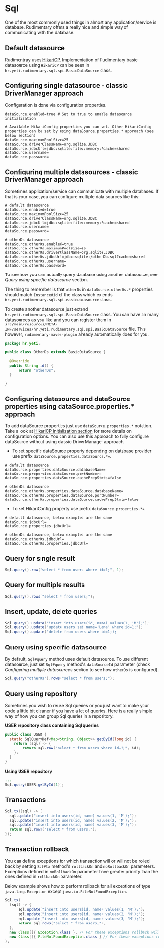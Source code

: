 # Sql
One of the most commonly used things in almost any application/service is database. Rudimentary offers a really nice and simple way of communicating with the database.

## Default datasource
Rudimentray uses [HikariCP](https://github.com/brettwooldridge/HikariCP). Implementation of Rudimentary basic datasource using `HikariCP` can be seen in `hr.yeti.rudimentary.sql.spi.BasicDataSource` class. 

## Configuring single datasource - classic DriverManager approach
Configuration is done via configuration properties.
```properties
dataSource.enabled=true # Set to true to enable datasource initialization

# Available HikariConfig properties you can set. Other HikariConfig properties can be set by using dataSource.properties.* approach (see below section)
dataSource.maximumPoolSize=25
dataSource.driverClassName=org.sqlite.JDBC
dataSource.jdbcUrl=jdbc:sqlite:file::memory:?cache=shared
dataSource.username=
dataSource.password=
```
## Configuring multiple datasources - classic DriverManager approach
Sometimes application/service can communicate with multiple databases. If that is your case, you can configure multiple data sources like this:
```properties
# default datasource
dataSource.enabled=true
dataSource.maximumPoolSize=25
dataSource.driverClassName=org.sqlite.JDBC
dataSource.jdbcUrl=jdbc:sqlite:file::memory:?cache=shared
dataSource.username=
dataSource.password=

# otherDs datasource
dataSource.otherDs.enabled=true
dataSource.otherDs.maximumPoolSize=25
dataSource.otherDs.driverClassName=org.sqlite.JDBC
dataSource.otherDs.jdbcUrl=jdbc:sqlite:/otherDb.sql?cache=shared
dataSource.otherDs.username=
dataSource.otherDs.password=
```
To see how you can actually query database using another datasource, see *Query using specific datasource* section.

The thing to remember is that `otherDs` in `dataSource.otherDs.*` properties should match `Instance#id` of the class which extends `hr.yeti.rudimentary.sql.spi.BasicDataSource` class. 

To create another datasource just extend `hr.yeti.rudimentary.sql.spi.BasicDataSource` class. You can have an many datasources as you like and you can register them in
 `src/main/resources/META-INF/services/hr.yeti.rudimentary.sql.spi.BasicDataSource` file. 
This however, `rudimentary-maven-plugin` already automatically does for you.
```java
package hr.yeti;

public class OtherDs extends BasicDataSource {

  @Override
  public String id() {
      return "otherDs";
  }

}
```
## Configuring datasource and dataSource properties using dataSource.properties.* approach
To add dataSource properties just use `dataSource.properties.*` notation. Take a look at [HikariCP initialization section](https://github.com/brettwooldridge/HikariCP) for more details on configuration options. You can also use this approach to fully configure dataSource without using classic DriverManager approach.

* To set specific dataSource property depending on database provider use prefix `dataSource.properties.dataSource.*=`.
```properties
# default datasource
dataSource.properties.dataSource.databaseName=
dataSource.properties.dataSource.portNumber=
dataSource.properties.dataSource.cachePrepStmts=false

# otherDs datasource
dataSource.otherDs.properties.dataSource.databaseName=
dataSource.otherDs.properties.dataSource.portNumber=
dataSource.otherDs.properties.dataSource.cachePrepStmts=false
```
* To set HikariConfig property use prefix `dataSource.properties.*=`. 
```properties
# default datasource, below examples are the same
dataSource.jdbcUrl=
dataSource.properties.jdbcUrl=

# otherDs datasource, below examples are the same
dataSource.otherDs.jdbcUrl=
dataSource.otherDs.properties.jdbcUrl=
```
## Query for single result
```java
Sql.query().row("select * from users where id=?;", 1);
```
## Query for multiple results
```java
Sql.query().rows("select * from users;");
```
## Insert, update, delete queries
```java
Sql.query().update("insert into users(id, name) values(1, 'M');");
Sql.query().update("update users set name='Lena' where id=1;");
Sql.query().update("delete from users where id=1;);
```
## Query using specific datasource
By default, `Sql#query` method uses default datasource. To use different datasource, just set `Sql#query` method's `dataSourceId` parameter (check *Configuring multiple datasources* section to see how `otherDs` is configured). 
```java
Sql.query("otherDs").rows("select * from users;");
```
## Query using repository
Sometimes you wish to reuse Sql queries or you just want to make your code a little bit cleaner if you have a lot of queries. Here is a really simple way of how you can group Sql queries in a repository.

**USER repository class containing Sql queries**
```java
public class USER {
  static SqlQueryDef<Map<String, Object>> getById(long id) {
    return (sql) -> {
        return sql.row("select * from users where id=?;", id);
    };
  }
}
```
**Using USER repository**
```java
...
Sql.query(USER.getById(1));
```
## Transactions
```java
Sql.tx((sql) -> {
  sql.update("insert into users(id, name) values(1, 'M');");
  sql.update("insert into users(id, name) values(2, 'M');");
  sql.update("insert into users(id, name) values(3, 'M');");
  return sql.rows("select * from users;");
});
```
## Transaction rollback
You can define exceptions for which transaction will or will not be rolled back by setting `Sql#tx` method's `rollbackOn` and `noRollbackOn` parameters. Exceptions defined in `noRollbackOn` parameter have greater priority than the ones defined in `rollbackOn` parameter.

Below example shows how to perform rollback for all exceptions of type `java.lang.Exception` except  `java.io.FileNotFoundException`.
```java
Sql.tx(
  (sql) -> {
      sql.update("insert into users(id, name) values(1, 'M');");
      sql.update("insert into users(id, name) values(2, 'M');");
      sql.update("insert into users(id, name) values(3, 'M');");
      return sql.rows("select * from users;");
  },
  new Class[]{ Exception.class }, // For these exceptions rollback will be performed
  new Class[]{ FileNotFoundException.class } // For these exceptions rollback will not be performed
);
```



